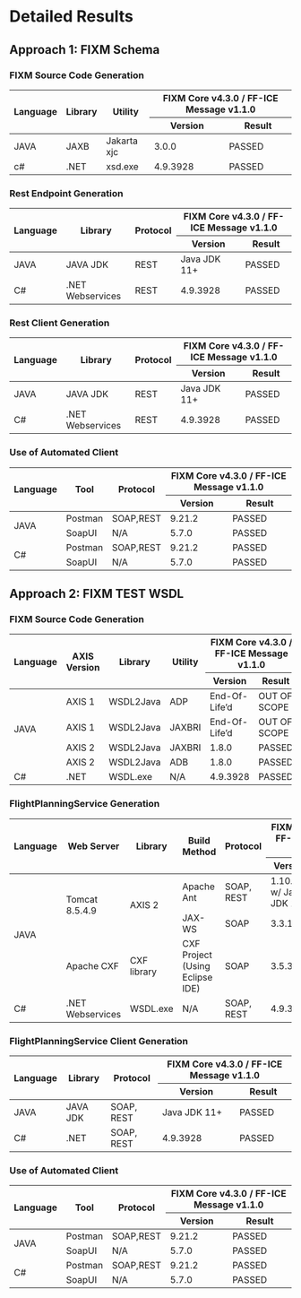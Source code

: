 # Detailed Results

## Approach 1: FIXM Schema

### FIXM Source Code Generation
<table>
<thead>
<tr class="header">
<th rowspan="2"><strong>Language</strong></th>
<th rowspan="2"><strong>Library</strong></th>
<th rowspan="2"><strong>Utility</strong></th>
<th colspan="2"><strong>FIXM Core v4.3.0 / FF-ICE Message v1.1.0</strong></th>
</tr>

<tr class="header">
<th><strong>Version</strong></th>
<th><strong>Result</strong></th>
</tr>
</thead>
<tbody>
<tr class="odd">
<td>JAVA</td>
<td>JAXB</td>
<td>Jakarta xjc</td>
<td>3.0.0</td>
<td>PASSED</td>  
</tr>
<tr class="even">
<td>c#</td>
<td>.NET</td>
<td>xsd.exe</td>
<td>4.9.3928</td>
<td>PASSED</td>  
</tr>
</tbody>
</table>

### Rest Endpoint Generation

<table>
<thead>
<tr class="header">
<th rowspan="2"><strong>Language</strong></th>
<th rowspan="2"><strong>Library</strong></th>
<th rowspan="2"><strong>Protocol</strong></th>
<th colspan="2"><strong>FIXM Core v4.3.0 / FF-ICE Message v1.1.0</strong></th>
</tr>

<tr class="header">
<th><strong>Version</strong></th>
<th><strong>Result</strong></th>
</tr>
</thead>
<tbody>
<tr class="odd">
<td>JAVA</td>
<td>JAVA JDK</td>
<td>REST</td>
<td>Java JDK 11+</td>
<td>PASSED</td>  
</tr>
<tr class="odd">
<td>C#</td>
<td>.NET Webservices</td>
<td>REST</td>
<td>4.9.3928</td>
<td>PASSED</td>  
</tr> 
</tbody>
</table>

### Rest Client Generation

<table>
<thead>
<tr class="header">
<th rowspan="2"><strong>Language</strong></th>
<th rowspan="2"><strong>Library</strong></th>
<th rowspan="2"><strong>Protocol</strong></th>
<th colspan="2"><strong>FIXM Core v4.3.0 / FF-ICE Message v1.1.0</strong></th>
</tr>

<tr class="header">
<th><strong>Version</strong></th>
<th><strong>Result</strong></th>
</tr>
</thead>
<tbody>
<tr class="odd">
<td>JAVA</td>
<td>JAVA JDK</td>
<td>REST</td>
<td>Java JDK 11+</td>
<td>PASSED</td>  
</tr>
<tr class="odd">
<td>C#</td>
<td>.NET Webservices</td>
<td>REST</td>
<td>4.9.3928</td>
<td>PASSED</td>  
</tr> 
</tbody>
</table>


### Use of Automated Client

<table>
<thead>
<tr class="header">
<th rowspan="2"><strong>Language</strong></th>
<th rowspan="2"><strong>Tool</strong></th>
<th rowspan="2"><strong>Protocol</strong></th>
<th colspan="2"><strong>FIXM Core v4.3.0 / FF-ICE Message v1.1.0</strong></th>
</tr>

<tr class="header">
<th><strong>Version</strong></th>
<th><strong>Result</strong></th>
</tr>
</thead>
<tbody>
<tr class="odd">
<td rowspan="2">JAVA</td>
<td>Postman</td>
<td>SOAP,REST</td>
<td>9.21.2</td>
<td>PASSED</td>  
</tr>
<tr class="odd">
<td>SoapUI</td>
<td>N/A</td>
<td>5.7.0</td>
<td>PASSED</td>  
</tr>  
<tr class="even">
<td rowspan="2">C#</td>
<td>Postman</td>
<td>SOAP,REST</td>
<td>9.21.2</td>
<td>PASSED</td>  
</tr> 
<tr class="even">
<td>SoapUI</td>
<td>N/A</td>
<td>5.7.0</td>
<td>PASSED</td>  
</tr>  
</tbody>
</table>



## Approach 2: FIXM TEST WSDL

### FIXM Source Code Generation
<table>
<thead>
<tr class="header">
<th rowspan="2"><strong>Language</strong></th>
<th rowspan="2"><strong>AXIS Version</strong></th>  
<th rowspan="2"><strong>Library</strong></th>
<th rowspan="2"><strong>Utility</strong></th>
<th colspan="2"><strong>FIXM Core v4.3.0 / FF-ICE Message v1.1.0</strong></th>
</tr>

<tr class="header">
<th><strong>Version</strong></th>
<th><strong>Result</strong></th>
</tr>
</thead>
<tbody>
<tr class="odd">
<td rowspan="4">JAVA</td>
<td>AXIS 1</td>
<td>WSDL2Java</td>
<td>ADP</td>
<td>End-Of-Life’d</td> 
<td>OUT OF SCOPE</td>  
</tr>
<tr class="even">
<td>AXIS 1</td>
<td>WSDL2Java</td>
<td>JAXBRI</td>
<td>End-Of-Life’d</td> 
<td>OUT OF SCOPE</td>  
</tr>
<tr class="odd">
<td>AXIS 2</td>
<td>WSDL2Java</td>
<td>JAXBRI</td>
<td>1.8.0</td> 
<td>PASSED</td>  
</tr>
<tr class="even">
<td>AXIS 2</td>
<td>WSDL2Java</td>
<td>ADB</td>
<td>1.8.0</td> 
<td>PASSED</td>  
</tr>
<tr class="odd">
<td>C#</td>
<td>.NET</td>
<td>WSDL.exe</td>
<td>N/A</td>
<td>4.9.3928</td> 
<td>PASSED</td>  
</tr>
</tbody>
</table>

### FlightPlanningService Generation

<table>
<thead>
<tr class="header">
<th rowspan="2"><strong>Language</strong></th>
<th rowspan="2"><strong>Web Server</strong></th>
<th rowspan="2"><strong>Library</strong></th>
<th rowspan="2"><strong>Build Method</strong></th>
<th rowspan="2"><strong>Protocol</strong></th>
<th colspan="2"><strong>FIXM Core v4.3.0 / FF-ICE Message v1.1.0</strong></th>
</tr>

<tr class="header">
<th><strong>Version</strong></th>
<th><strong>Result</strong></th>
</tr>
</thead>
<tbody>
<tr class="odd">
<td rowspan="3">JAVA</td>
<td rowspan="2"> Tomcat 8.5.4.9</td>
<td rowspan="2"> AXIS 2 </td>
<td>Apache Ant</td>
<td>SOAP, REST</td>  
<td>1.10.7 w/ Java JDK 11+</td>  
<td>PASSED</td>  
</tr>
<tr class="odd">
  <td>JAX-WS</td>
  <td>SOAP</td>
  <td>3.3.13</td>
  <td>FAILED</td>
</tr>
<tr class="odd">
<td>Apache CXF</td>
<td>CXF library</td>
<td>CXF Project (Using Eclipse IDE)
<td>SOAP</td>
<td>3.5.3</td>
<td>FAILED</td>
</tr> 
<tr class="even">
<td>C#</td>
<td>.NET Webservices</td>
<td>WSDL.exe</td>
<td>N/A</td>
<td>SOAP, REST</td>
<td>4.9.3928</td>
<td>PASSED</td>
</tr> 
</tbody>
</table>

### FlightPlanningService Client Generation

<table>
<thead>
<tr class="header">
<th rowspan="2"><strong>Language</strong></th>
<th rowspan="2"><strong>Library</strong></th>
<th rowspan="2"><strong>Protocol</strong></th>
<th colspan="2"><strong>FIXM Core v4.3.0 / FF-ICE Message v1.1.0</strong></th>
</tr>

<tr class="header">
<th><strong>Version</strong></th>
<th><strong>Result</strong></th>
</tr>
</thead>
<tbody>
<tr class="odd">
<td>JAVA</td>
<td>JAVA JDK</td>
<td>SOAP, REST</td>
<td>Java JDK 11+</td>
<td>PASSED</td>  
</tr>
<tr class="odd">
<td>C#</td>
<td>.NET</td>
<td>SOAP, REST</td>
<td>4.9.3928</td>
<td>PASSED</td>  
</tr> 
</tbody>
</table>


### Use of Automated Client

<table>
<thead>
<tr class="header">
<th rowspan="2"><strong>Language</strong></th>
<th rowspan="2"><strong>Tool</strong></th>
<th rowspan="2"><strong>Protocol</strong></th>
<th colspan="2"><strong>FIXM Core v4.3.0 / FF-ICE Message v1.1.0</strong></th>
</tr>

<tr class="header">
<th><strong>Version</strong></th>
<th><strong>Result</strong></th>
</tr>
</thead>
<tbody>
<tr class="odd">
<td rowspan="2">JAVA</td>
<td>Postman</td>
<td>SOAP,REST</td>
<td>9.21.2</td>
<td>PASSED</td>  
</tr>
<tr class="odd">
<td>SoapUI</td>
<td>N/A</td>
<td>5.7.0</td>
<td>PASSED</td>  
</tr>  
<tr class="even">
<td rowspan="2">C#</td>
<td>Postman</td>
<td>SOAP,REST</td>
<td>9.21.2</td>
<td>PASSED</td>  
</tr> 
<tr class="even">
<td>SoapUI</td>
<td>N/A</td>
<td>5.7.0</td>
<td>PASSED</td>  
</tr>  
</tbody>
</table>
